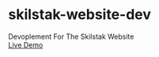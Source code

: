 # skilstak-website-dev
Devoplement For The Skilstak Website   
[Live Demo](tslnc04.github.io/skilstak-website-dev/index.html)

